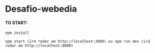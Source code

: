 # Desafio-webedia
#### TO START:
```
npm install
```
```
npm start (irá rodar em http://localhost:3000) ou npm run dev (irá rodar em http://localhost:8080)
```
